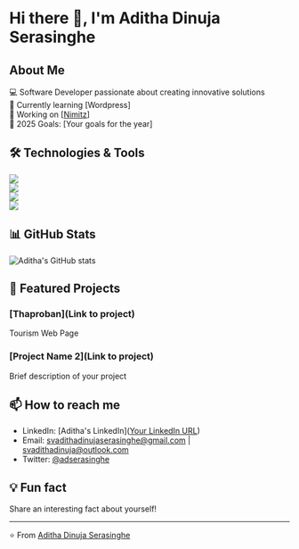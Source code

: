 # Hi there 👋, I'm Aditha Dinuja Serasinghe

## About Me
💻 Software Developer passionate about creating innovative solutions  
🌱 Currently learning [Wordpress]  
🔭 Working on [[Nimitz](https://nimitz.lk/)]  
🎯 2025 Goals: [Your goals for the year]  

## 🛠️ Technologies & Tools
![](https://img.shields.io/badge/Code-JavaScript-informational?style=flat&logo=javascript&logoColor=white&color=2bbc8a)  
![](https://img.shields.io/badge/Code-Python-informational?style=flat&logo=python&logoColor=white&color=2bbc8a)  
![](https://img.shields.io/badge/Tools-Docker-informational?style=flat&logo=docker&logoColor=white&color=2bbc8a)  
![](https://img.shields.io/badge/Tools-Git-informational?style=flat&logo=git&logoColor=white&color=2bbc8a)  

## 📊 GitHub Stats
![Aditha's GitHub stats](https://github-readme-stats.vercel.app/api?username=YourGitHubUsername&show_icons=true&theme=radical)  

## 🌟 Featured Projects
### [Thaproban](Link to project)  
Tourism Web Page  

### [Project Name 2](Link to project)  
Brief description of your project  

## 📫 How to reach me
- LinkedIn: [Aditha's LinkedIn]([Your LinkedIn URL](https://www.linkedin.com/in/adserasinghe/))  
- Email: svadithadinujaserasinghe@gmail.com | svadithadinuja@outlook.com
- Twitter: [@adserasinghe](https://x.com/adserasinghe)  

## 💡 Fun fact
Share an interesting fact about yourself!  

---
⭐️ From [Aditha Dinuja Serasinghe](https://github.com/adserasinghe)
